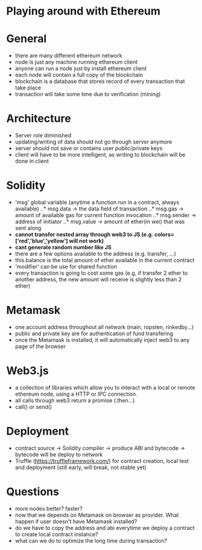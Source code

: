 # Playing around with Ethereum

# General
- there are many different ethereum network
- node is just any machine running ethereum client
- anyone can run a node just by install ethereum client
- each node will contain a full copy of the blockchain
- blockchain is a database that stores record of every transaction that take place
- transaction will take some time due to verification (mining)

# Architecture
- Server role diminished
- updating/writing of data should not go through server anymore
- server should not save or contains user public/private keys
- client will have to be more intelligent, as writing to blockchain will be done in client

# Solidity
- 'msg' global variable (anytime a function run in a contract, always available)
..* msg.data -> the data field of transaction
..* msg.gas -> amount of available gas for current function invocation
..* msg.sender -> address of initiator
..* msg.value -> amount of ether(in wei) that was sent along
- **cannot transfer nested array through web3 to JS (e.g. colors=['red','blue','yellow'] will not work)**
- **cant generate random number like JS**
- there are a few options available to the address (e.g. transfer, ...)
- this.balance is the total amount of ether available in the current contract
- 'modifier' can be use for shared function
- every transaction is going to cost some gas (e.g, if transfer 2 ether to another address, the new amount will receive is slightly less than 2 ether)

# Metamask
- one account address throughout all network (main, ropsten, rinkedby...)
- public and private key are for authentication of fund transfering
- once the Metamask is installed, it will automatically inject web3 to any page of the browser

# Web3.js
- a collection of libraries which allow you to interact with a local or remote ethereum node, using a HTTP or IPC connection.
- all calls through web3 return a promise (.then...)
- call() or send()

# Deployment
- contract source -> Solidity compiler -> produce ABI and bytecode -> bytecode will be deploy to network
- Truffle (https://truffleframework.com/) for contract creation, local test and deployment (still early, will break, not stable yet)

# Questions
- more nodes better? faster?
- now that we depends on Metamask on browser as provider. What happen if user doesn't have Metamask installed?
- do we have to copy the address and abi everytime we deploy a contract to create local contract instance?
- what can we do to optimize the long time during transaction?
